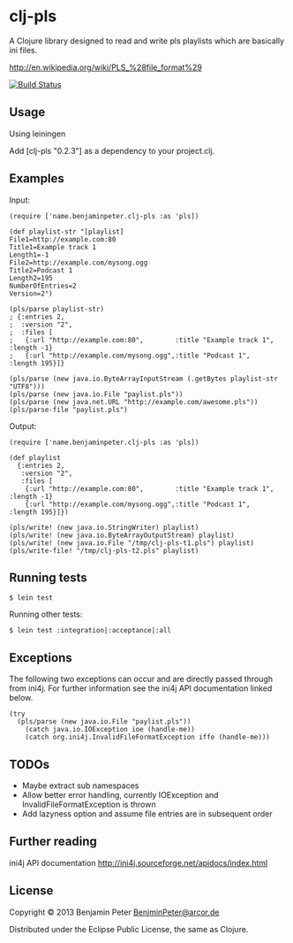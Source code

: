 # clj-pls

A Clojure library designed to read and write pls playlists which are
basically ini files.

http://en.wikipedia.org/wiki/PLS_%28file_format%29

[![Build Status](https://travis-ci.org/dedeibel/clj-pls.png)](https://travis-ci.org/dedeibel/clj-pls)

## Usage

Using leiningen

Add [clj-pls "0.2.3"] as a dependency to your project.clj.

## Examples

Input:

```
(require ['name.benjaminpeter.clj-pls :as 'pls])

(def playlist-str "[playlist]
File1=http://example.com:80
Title1=Example track 1
Length1=-1
File2=http://example.com/mysong.ogg
Title2=Podcast 1
Length2=195
NumberOfEntries=2
Version=2")

(pls/parse playlist-str)
; {:entries 2,
;  :version "2",
;  :files [
;   {:url "http://example.com:80",        :title "Example track 1", :length -1}
;   {:url "http://example.com/mysong.ogg",:title "Podcast 1",       :length 195}]}

(pls/parse (new java.io.ByteArrayInputStream (.getBytes playlist-str "UTF8")))
(pls/parse (new java.io.File "paylist.pls"))
(pls/parse (new java.net.URL "http://example.com/awesome.pls"))
(pls/parse-file "paylist.pls")
```

Output:

```
(require ['name.benjaminpeter.clj-pls :as 'pls])

(def playlist
  {:entries 2,
   :version "2",
   :files [
    {:url "http://example.com:80",        :title "Example track 1", :length -1}
    {:url "http://example.com/mysong.ogg",:title "Podcast 1",       :length 195}]})

(pls/write! (new java.io.StringWriter) playlist)
(pls/write! (new java.io.ByteArrayOutputStream) playlist)
(pls/write! (new java.io.File "/tmp/clj-pls-t1.pls") playlist)
(pls/write-file! "/tmp/clj-pls-t2.pls" playlist)
```

## Running tests

```
$ lein test
```

Running other tests:

```
$ lein test :integration|:acceptance|:all
```

## Exceptions

The following two exceptions can occur and are directly passed through from ini4j. For further
information see the ini4j API documentation linked below.

```
(try
  (pls/parse (new java.io.File "paylist.pls"))
    (catch java.io.IOException ioe (handle-me))
    (catch org.ini4j.InvalidFileFormatException iffe (handle-me)))
```

## TODOs

* Maybe extract sub namespaces
* Allow better error handling, currently IOException and InvalidFileFormatException is thrown
* Add lazyness option and assume file entries are in subsequent order

## Further reading

ini4j API documentation http://ini4j.sourceforge.net/apidocs/index.html

## License

Copyright © 2013 Benjamin Peter <BenjminPeter@arcor.de>

Distributed under the Eclipse Public License, the same as Clojure.

